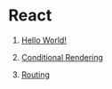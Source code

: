 # React

1. [Hello World!](https://react-helloworld-intro.netlify.app/)
2. [Conditional Rendering](https://conditional-rendering-reactjs.netlify.app/)

10. [Routing](https://reactjs-routing.netlify.app/)